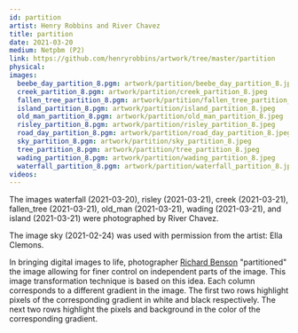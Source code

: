 ```yaml
---
id: partition
artist: Henry Robbins and River Chavez
title: partition
date: 2021-03-20
medium: Netpbm (P2)
link: https://github.com/henryrobbins/artwork/tree/master/partition
physical:
images:
  beebe_day_partition_8.pgm: artwork/partition/beebe_day_partition_8.jpeg
  creek_partition_8.pgm: artwork/partition/creek_partition_8.jpeg
  fallen_tree_partition_8.pgm: artwork/partition/fallen_tree_partition_8.jpeg
  island_partition_8.pgm: artwork/partition/island_partition_8.jpeg
  old_man_partition_8.pgm: artwork/partition/old_man_partition_8.jpeg
  risley_partition_8.pgm: artwork/partition/risley_partition_8.jpeg
  road_day_partition_8.pgm: artwork/partition/road_day_partition_8.jpeg
  sky_partition_8.pgm: artwork/partition/sky_partition_8.jpeg
  tree_partition_8.pgm: artwork/partition/tree_partition_8.jpeg
  wading_partition_8.pgm: artwork/partition/wading_partition_8.jpeg
  waterfall_partition_8.pgm: artwork/partition/waterfall_partition_8.jpeg
videos:
---
```

The images waterfall (2021-03-20), risley (2021-03-21), creek (2021-03-21),
fallen_tree (2021-03-21), old_man (2021-03-21), wading (2021-03-21), and
island (2021-03-21) were photographed by River Chavez.

The image sky (2021-02-24) was used with permission from the artist:
Ella Clemons.

In bringing digital images to life, photographer [Richard
Benson](https://en.wikipedia.org/wiki/Richard_Benson_(photographer))
"partitioned" the image allowing for finer control on independent parts of the
image.  This image transformation technique is based on
this idea. Each column corresponds to a different gradient in the image. The
first two rows highlight pixels of the corresponding gradient in white and
black respectively. The next two rows highlight the pixels and background in
the color of the corresponding gradient.
